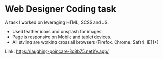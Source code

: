 # Web Designer Coding task

A task I worked on leveraging HTML, SCSS and JS. 

- Used feather icons and unsplash for images. 
- Page is responsive on Mobile and tablet devices.
- All styling are working cross all browsers (Firefox, Chrome, Safari, IE11+)


Link: https://laughing-poincare-8c8b75.netlify.app/
